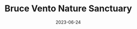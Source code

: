 ---
title: "Bruce Vento Nature Sanctuary"
type: place
date: 2023-06-24
hashtag: bruce-vento-nature-sanctuary
tags:
  - park
  - Saint Paul
---
